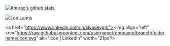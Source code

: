 [![Anurag’s github stats](https://github-readme-stats.vercel.app/api?username=sivadevgit)](https://github.com/sivadevgit)

[![Top Langs](https://github-readme-stats.vercel.app/api/top-langs/?username=sivadevgit&layout=compact)](https://github.com/devgit)


<a href=”https://www.linkedin.com/in/sivadevgit/"><img align=”left” src=”https://raw.githubusercontent.com/username/reponame/branch/foldername/icon.svg" alt=”icon | LinkedIn” width=”21px”/></a>
